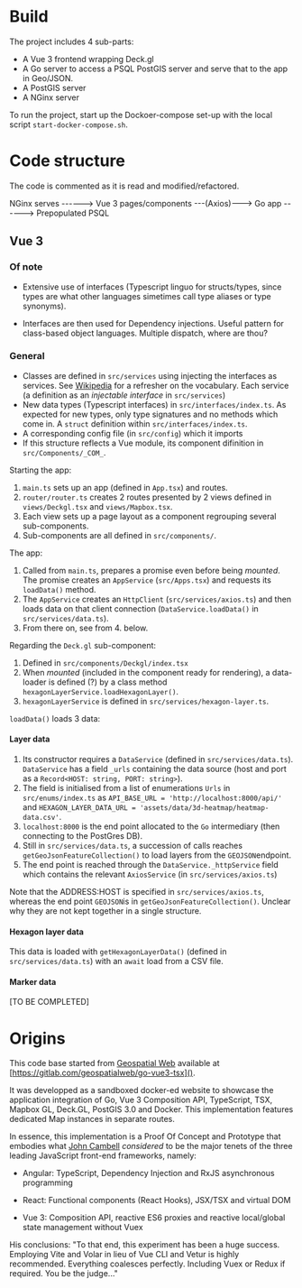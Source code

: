 # Build

The project includes 4 sub-parts:

  - A Vue 3 frontend wrapping Deck.gl
  - A Go server to access a PSQL PostGIS server and serve that to the app in Geo/JSON.
  - A PostGIS server
  - A NGinx server

To run the project, start up the Dockoer-compose set-up with the local script `start-docker-compose.sh`.


# Code structure

The code is commented as it is read and modified/refactored.

NGinx serves ------> Vue 3 pages/components ---(Axios)---> Go app ------> Prepopulated PSQL


## Vue 3

### Of note

- Extensive use of interfaces (Typescript linguo for structs/types, since types are what other languages simetimes call type aliases or type synonyms).

- Interfaces are then used for Dependency injections. Useful pattern for class-based object languages. Multiple dispatch, where are thou?


### General

  - Classes are defined in `src/services` using injecting the interfaces as services. See
    [Wikipedia](https://en.wikipedia.org/wiki/Dependency_injection) for a refresher on the vocabulary.
    Each service (a definition as an _injectable interface_ in  `src/services`)
  - New data types (Typescript interfaces) in `src/interfaces/index.ts`. As expected for new types, only
    type signatures and no methods which come in. A `struct` definition within `src/interfaces/index.ts`.
  - A corresponding config file (in `src/config`) which it imports
  - If this structure reflects a Vue module, its component difinition in `src/Components/_COM_`.


Starting the app:

1. `main.ts` sets up an app (defined in `App.tsx`) and routes.
2. `router/router.ts` creates 2 routes presented by 2 views defined in `views/Deckgl.tsx` and `views/Mapbox.tsx`.
3. Each view sets up a page layout as a component regrouping several sub-components.
4. Sub-components are all defined in `src/components/`.


The app:

1. Called from `main.ts`, prepares a promise even before being _mounted_. The promise creates an `AppService` (`src/Apps.tsx`) and requests its `loadData()` method.
2. The `AppService` creates an `HttpClient` (`src/services/axios.ts`) and then loads data on that client connection
   (`DataService.loadData()` in `src/services/data.ts`).
3. From there on, see from 4. below.

Regarding the `Deck.gl` sub-component:

1. Defined in `src/components/Deckgl/index.tsx`
2. When _mounted_ (included in the component ready for rendering), a data-loader is defined (?) by a class method
  `hexagonLayerService.loadHexagonLayer()`.
3. `hexagonLayerService` is defined in `src/services/hexagon-layer.ts`.

`loadData()` loads 3 data:

#### Layer data

1. Its constructor requires a `DataService` (defined in `src/services/data.ts`). `DataService` has a field `_urls`
   containing the data source (host and port as a `Record<HOST: string, PORT: string>`).
2. The field is initialised from a list of enumerations `Urls` in `src/enums/index.ts` as `API_BASE_URL =
   'http://localhost:8000/api/'` and `HEXAGON_LAYER_DATA_URL = 'assets/data/3d-heatmap/heatmap-data.csv'`.
4. `localhost:8000` is the end point allocated to the `Go` intermediary (then connecting to the PostGres DB).
5. Still in `src/services/data.ts`, a succession of calls reaches `getGeoJsonFeatureCollection()` to load layers from
   the `GEOJSON`endpoint.
6. The end point is reached through the `DataService._httpService` field which contains the relevant `AxiosService`
   (in `src/services/axios.ts`)

Note that the ADDRESS:HOST is specified in `src/services/axios.ts`, whereas the end point `GEOJSON`is in
`getGeoJsonFeatureCollection()`. Unclear why they are not kept together in a single structure.


#### Hexagon layer data

This data is loaded with `getHexagonLayerData()` (defined in `src/services/data.ts`) with an `await` load from a CSV
file.


#### Marker data

[TO BE COMPLETED]

# Origins
This code base started from [Geospatial Web](http://www.geospatialweb.ca) available at
[https://gitlab.com/geospatialweb/go-vue3-tsx]().

It was developped as a sandboxed docker-ed website to showcase the application integration of Go, Vue 3 Composition
API, TypeScript, TSX, Mapbox GL, Deck.GL, PostGIS 3.0 and Docker. This implementation features dedicated Map
instances in separate routes.

In essence, this implementation is a Proof Of Concept and Prototype that embodies what
[John Cambell](https://gitlab.com/geospatialweb) *considered* to be the major tenets of the three leading JavaScript
front-end frameworks, namely:

* Angular: TypeScript, Dependency Injection and RxJS asynchronous programming

* React: Functional components (React Hooks), JSX/TSX and virtual DOM

* Vue 3: Composition API, reactive ES6 proxies and reactive local/global state management without Vuex

His conclusions: "To that end, this experiment has been a huge success. Employing Vite and Volar in lieu of Vue CLI and Vetur is highly recommended. Everything coalesces perfectly. Including Vuex or Redux if required. You be the judge..."


